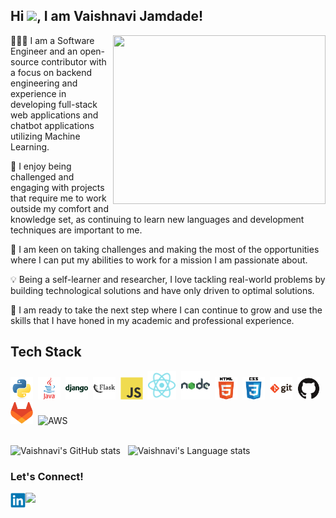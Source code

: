 ## Hi <img src="https://github.com/TheDudeThatCode/TheDudeThatCode/blob/master/Assets/Hi.gif" width="29px">, I am Vaishnavi Jamdade!


<img align="right" width="340" height="270" src="https://media.tenor.com/PP9v7VIs6R4AAAAd/scaler-create-impact.gif"/>

👩🏽‍💻 I am a Software Engineer and an open-source contributor with a focus on backend engineering and experience in developing full-stack web applications and chatbot applications utilizing Machine Learning.
  
🌱 I enjoy being challenged and engaging with projects that require me to work outside my comfort and knowledge set, as continuing to learn new languages and development techniques are important to me.
  
🎯 I am keen on taking challenges and making the most of the opportunities where I can put my abilities to work for a mission I am passionate about.
  
💡 Being a self-learner and researcher, I love tackling real-world problems by building technological solutions and have only driven to optimal solutions.
  
🚀 I am ready to take the next step where I can continue to grow and use the skills that I have honed in my academic and professional experience.


## **Tech Stack**

<img width="36px" alt="Python" src="https://github.com/devicons/devicon/blob/master/icons/python/python-original.svg">&nbsp;
<img width="36px" alt="Java" src="https://github.com/devicons/devicon/blob/master/icons/java/java-original-wordmark.svg">&nbsp;
<img width="36px" alt="Django" src="https://github.com/devicons/devicon/blob/master/icons/django/django-plain-wordmark.svg">&nbsp;
<img width="36px" alt="Flask" src="https://github.com/devicons/devicon/blob/master/icons/flask/flask-original-wordmark.svg">&nbsp;
<img width="36px" alt="JavaScript" src="https://github.com/devicons/devicon/blob/master/icons/javascript/javascript-original.svg">&nbsp;
<img width="46px" alt="React" src="https://raw.githubusercontent.com/Pradeep241094/Pradeep241094/main/icons8-react-native.svg">&nbsp;
<img width="46px" alt="nodejs" src="https://raw.githubusercontent.com/Pradeep241094/Pradeep241094/main/icons8-nodejs.svg">&nbsp;
<img width="36px" alt="html" src="https://github.com/devicons/devicon/blob/master/icons/html5/html5-original-wordmark.svg">&nbsp;
<img width="36px" alt="css" src="https://github.com/devicons/devicon/blob/master/icons/css3/css3-original-wordmark.svg">&nbsp;
<img width="36px" alt="git" src="https://github.com/devicons/devicon/blob/master/icons/git/git-original-wordmark.svg">&nbsp;
<img width="36px" alt="gitHub" src="https://github.com/devicons/devicon/blob/master/icons/github/github-original.svg">&nbsp;
<img width="36px" alt="gitHub" src="https://github.com/devicons/devicon/blob/master/icons/gitlab/gitlab-original.svg">&nbsp;
<img width="6%" alt="AWS" title="AWS" src="https://www.loudounchamber.org/wp-content/uploads/2018/02/aws_logo_smile-NEW.png">&nbsp;
<br>
<br>

![Vaishnavi's GitHub stats](https://github-readme-stats.vercel.app/api?username=vj2050&show_icons=true&&theme=dracula&include_all_commits=true&hide_border=true)&nbsp;&nbsp;
![Vaishnavi's Language stats](https://github-readme-stats-eight-theta.vercel.app/api/top-langs/?username=vj2050&layout=compact&langs_count=8&hide_border=true)
<br />

### **Let's Connect!**

<a href="https://www.linkedin.com/in/vj2050/">
  <img align="left" width="24px" src="https://github.com/devicons/devicon/blob/master/icons/linkedin/linkedin-original.svg"  />
</a>

<a href="mailto:mailtomevajamdade@gmail.com">
  <img align="left" width="26px" src="https://upload.wikimedia.org/wikipedia/commons/7/7e/Gmail_icon_%282020%29.svg" />
</a>


